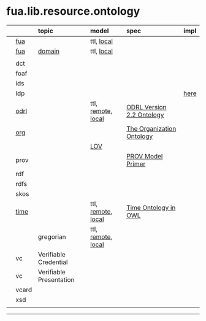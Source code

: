 # fua.lib.resource.ontology

|    |       | topic |  model  | spec | impl |
|:---|:---   |:---   |:---     |:---  |:--- |
| | [fua](../ontology.fua/README.md)  |                                  | ttl, [local](../ontology.fua/fua.ttl) |  | |
| | [fua](./fua/README.md)  | [domain](./fua/domain/README.md) | ttl, [local](./fua/domain/fua.domain.ttl) | | |
| |       | | | | |
| | dct   | | | | |
| | foaf  | | | | |
| | ids   | | | | |
| | ldp   | | | |  [here](../../model/ldp/) |
| | [odrl](./odrl/README.md)   |                                                   | ttl, [remote](https://www.w3.org/ns/odrl/2/ODRL22.ttl), [local](./odrl/local/ODRL22.ttl) | [ODRL Version 2.2 Ontology](https://www.w3.org/ns/odrl/2/) | |
| | [org](./org/README.md)     | | | [The Organization Ontology](https://www.w3.org/TR/vocab-org/) | |
| |                            | | [LOV](https://lov.linkeddata.es/dataset/lov/vocabs/org) |  | |
| | prov  | | | [PROV Model Primer](https://www.w3.org/TR/2013/NOTE-prov-primer-20130430/) | |
| | rdf   | | | | |
| | rdfs  | | | | |
| | skos  | | | | |
| | [time](./time/README.md)   |                    | ttl, [remote](http://www.w3.org/2006/time#), [local](./time/local/time.ttl) | [Time Ontology in OWL](https://www.w3.org/TR/owl-time/) | |
| |                            | gregorian          | ttl, [remote](https://www.w3.org/ns/time/gregorian), [local](./time/local/gregorian.ttl) | | |
| | vc    | Verifiable Credential   | | | |
| | vc    | Verifiable Presentation | | | |
| | vcard | | | | |
| | xsd   | | | | |
| |       | | | | |


---